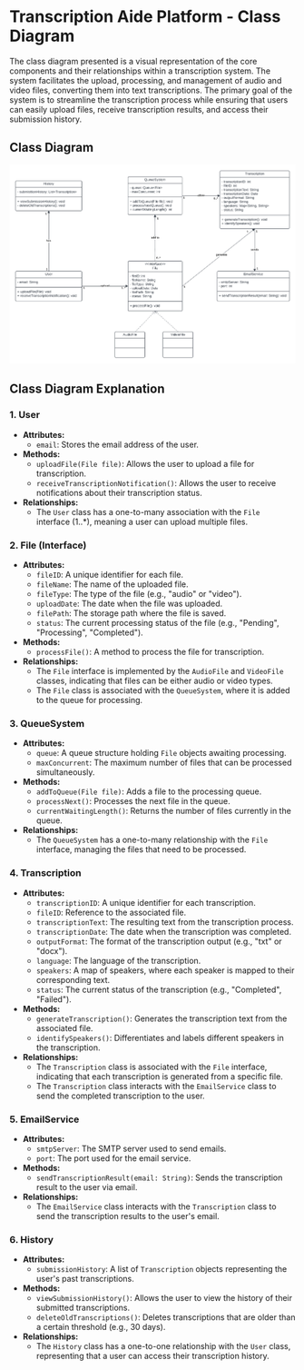 # Transcription Aide Platform - Class Diagram

The class diagram presented is a visual representation of the core components and their relationships within a transcription system. The system facilitates the upload, processing, and management of audio and video files, converting them into text transcriptions. The primary goal of the system is to streamline the transcription process while ensuring that users can easily upload files, receive transcription results, and access their submission history.

## Class Diagram

![class_diagram](../imgs/Architecture%20diagram/class_diagram.png)

## Class Diagram Explanation

### 1. User
- **Attributes:**
  - `email`: Stores the email address of the user.
- **Methods:**
  - `uploadFile(File file)`: Allows the user to upload a file for transcription.
  - `receiveTranscriptionNotification()`: Allows the user to receive notifications about their transcription status.
- **Relationships:**
  - The `User` class has a one-to-many association with the `File` interface (1..*), meaning a user can upload multiple files.

### 2. File (Interface)
- **Attributes:**
  - `fileID`: A unique identifier for each file.
  - `fileName`: The name of the uploaded file.
  - `fileType`: The type of the file (e.g., "audio" or "video").
  - `uploadDate`: The date when the file was uploaded.
  - `filePath`: The storage path where the file is saved.
  - `status`: The current processing status of the file (e.g., "Pending", "Processing", "Completed").
- **Methods:**
  - `processFile()`: A method to process the file for transcription.
- **Relationships:**
  - The `File` interface is implemented by the `AudioFile` and `VideoFile` classes, indicating that files can be either audio or video types.
  - The `File` class is associated with the `QueueSystem`, where it is added to the queue for processing.

### 3. QueueSystem
- **Attributes:**
  - `queue`: A queue structure holding `File` objects awaiting processing.
  - `maxConcurrent`: The maximum number of files that can be processed simultaneously.
- **Methods:**
  - `addToQueue(File file)`: Adds a file to the processing queue.
  - `processNext()`: Processes the next file in the queue.
  - `currentWaitingLength()`: Returns the number of files currently in the queue.
- **Relationships:**
  - The `QueueSystem` has a one-to-many relationship with the `File` interface, managing the files that need to be processed.

### 4. Transcription
- **Attributes:**
  - `transcriptionID`: A unique identifier for each transcription.
  - `fileID`: Reference to the associated file.
  - `transcriptionText`: The resulting text from the transcription process.
  - `transcriptionDate`: The date when the transcription was completed.
  - `outputFormat`: The format of the transcription output (e.g., "txt" or "docx").
  - `language`: The language of the transcription.
  - `speakers`: A map of speakers, where each speaker is mapped to their corresponding text.
  - `status`: The current status of the transcription (e.g., "Completed", "Failed").
- **Methods:**
  - `generateTranscription()`: Generates the transcription text from the associated file.
  - `identifySpeakers()`: Differentiates and labels different speakers in the transcription.
- **Relationships:**
  - The `Transcription` class is associated with the `File` interface, indicating that each transcription is generated from a specific file.
  - The `Transcription` class interacts with the `EmailService` class to send the completed transcription to the user.

### 5. EmailService
- **Attributes:**
  - `smtpServer`: The SMTP server used to send emails.
  - `port`: The port used for the email service.
- **Methods:**
  - `sendTranscriptionResult(email: String)`: Sends the transcription result to the user via email.
- **Relationships:**
  - The `EmailService` class interacts with the `Transcription` class to send the transcription results to the user's email.

### 6. History
- **Attributes:**
  - `submissionHistory`: A list of `Transcription` objects representing the user's past transcriptions.
- **Methods:**
  - `viewSubmissionHistory()`: Allows the user to view the history of their submitted transcriptions.
  - `deleteOldTranscriptions()`: Deletes transcriptions that are older than a certain threshold (e.g., 30 days).
- **Relationships:**
  - The `History` class has a one-to-one relationship with the `User` class, representing that a user can access their transcription history.
